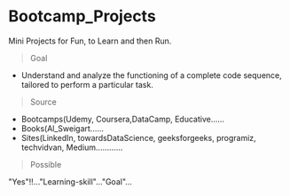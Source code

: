 # Bootcamp_Projects
Mini Projects for Fun, to Learn and then Run.

> Goal
* Understand and analyze the functioning of a complete code sequence, tailored to perform a particular task.

> Source
* Bootcamps(Udemy, Coursera,DataCamp, Educative......
* Books(Al_Sweigart......
* Sites(LinkedIn, towardsDataScience, geeksforgeeks, programiz, techvidvan, Medium............

>Possible

"Yes"!!..."Learning-skill"..."Goal"...
